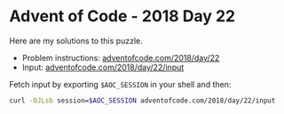 # Advent of Code - 2018 Day 22
Here are my solutions to this puzzle.

* Problem instructions: [adventofcode.com/2018/day/22](https://adventofcode.com/2018/day/22)
* Input: [adventofcode.com/2018/day/22/input](https://adventofcode.com/2018/day/22/input)

Fetch input by exporting `$AOC_SESSION` in your shell and then:
```bash
curl -OJLsb session=$AOC_SESSION adventofcode.com/2018/day/22/input
```
